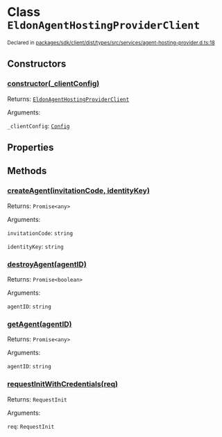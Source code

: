 # Class `EldonAgentHostingProviderClient`
<sub>Declared in [packages/sdk/client/dist/types/src/services/agent-hosting-provider.d.ts:18]()</sub>




## Constructors
### [constructor(_clientConfig)]()




Returns: <code>[EldonAgentHostingProviderClient](/api/@dxos/react-client/classes/EldonAgentHostingProviderClient)</code>

Arguments: 

`_clientConfig`: <code>[Config](/api/@dxos/react-client/classes/Config)</code>



## Properties


## Methods
### [createAgent(invitationCode, identityKey)]()




Returns: <code>Promise&lt;any&gt;</code>

Arguments: 

`invitationCode`: <code>string</code>

`identityKey`: <code>string</code>


### [destroyAgent(agentID)]()




Returns: <code>Promise&lt;boolean&gt;</code>

Arguments: 

`agentID`: <code>string</code>


### [getAgent(agentID)]()




Returns: <code>Promise&lt;any&gt;</code>

Arguments: 

`agentID`: <code>string</code>


### [requestInitWithCredentials(req)]()




Returns: <code>RequestInit</code>

Arguments: 

`req`: <code>RequestInit</code>


